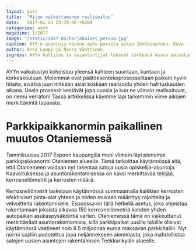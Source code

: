 ```yaml
---
layout: post
title:  "Miten vaikuttaminen realisoituu"
date:   2017-01-24 23:39:46 +0200
categories: ayyh
magazine: 1/2017
image: "/static/2017-02/harjakaiset_peruna.jpg"
caption: AYY:n asuntoja nousee myös parasta aikaa Jätkäsaareen. Kuva - Henna Palonen
author: Onni Lampi ja Noora Vänttinen
ingress: AYYn hallitus ja asiantuntijat tekevät tärkeänä osana päivätyötään edunvalvonnallista vaikuttamista.
---
```

AYYn vaikutustyö kohdistuu yleensä kahteen suuntaan, kuntaan ja korkeakouluun. Molemmat ovat päätöksentekoprosesseiltaan paikoin hyvin hitaita, eivätkä juuri mitkään asiat koskaan realisoidu yhden hallituskauden aikana. Usein prosessit kestävät jopa vuosia ja kun ne viimein realisoituvat, on riemu verraton! Tässä artikkelissa käymme läpi tarkemmin viime aikojen merkittävintä tapausta. 


# Parkkipaikkanormin paikallinen muutos Otaniemessä

Tammikuussa 2017 Espoon kaupungilla meni viimein läpi pienempi parkkipaikkanormi Otaniemen alueella. Tämä tarkoittaa käytännössä sitä, että Otaniemeen voidaan nyt rakentaa satoja uusia opiskelija-asuntoja. Kaavoituksessa ja asuntorakentamisessa on kaksi merkittävää tekijää, kerrosneliömetrit ja kerrosten määrä. 

Kerrosneliömetrit lasketaan käytännössä summaamalla kaikkien kerrosten efektiiviset pinta-alat yhteen ja niiden mukaan määrittyy rajoitteita ja velvoitteita rakentamiselle. Espoossa on tällä hetkellä asetus, joka ohjeistaa rakentamaan jokaista alkavaa 150 kerrosneliömetriä kohden yhden autopaikan asukaspysäköintiä varten. Otaniemessä tämä on vaikeuttanut merkittävästi asuntorakentamista, sillä parkkipaikat uusille taloille olisivat käytännössä vaatineet noin 8.5 miljoonaa euroa maksavan parkkihallin. Nyt normi saatiin pudotettua jopa neljännekseen aiemmasta, joka mahdollistaa satojen uusien asuntojen rakentamisen Teekkarikylän alueelle.
